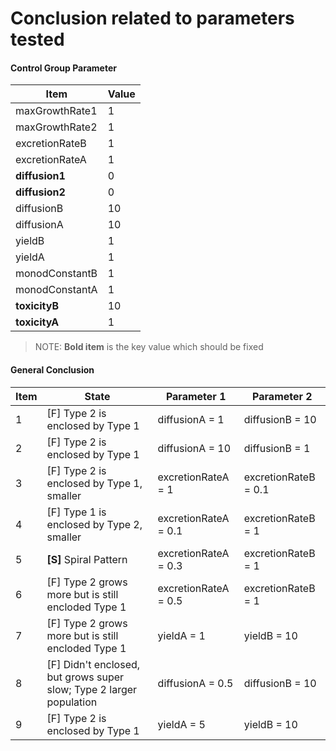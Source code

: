 # Conclusion related to parameters tested

#### Control Group Parameter

| Item           | Value |
| -------------- | ----- |
| maxGrowthRate1 | 1     |
| maxGrowthRate2 | 1     |
| excretionRateB | 1     |
| excretionRateA | 1     |
| **diffusion1** | 0     |
| **diffusion2** | 0     |
| diffusionB     | 10    |
| diffusionA     | 10    |
| yieldB         | 1     |
| yieldA         | 1     |
| monodConstantB | 1     |
| monodConstantA | 1     |
| **toxicityB**  | 10    |
| **toxicityA**  | 1     |

> NOTE: **Bold item** is the key value which should be fixed

#### General Conclusion

| Item | State                                                        | Parameter 1          | Parameter 2          |
| ---- | ------------------------------------------------------------ | -------------------- | -------------------- |
| 1    | [F] Type 2 is enclosed by Type 1                             | diffusionA = 1       | diffusionB = 10      |
| 2    | [F] Type 2 is enclosed by Type 1                             | diffusionA = 10      | diffusionB = 1       |
| 3    | [F] Type 2 is enclosed by Type 1, smaller                    | excretionRateA = 1   | excretionRateB = 0.1 |
| 4    | [F] Type 1 is enclosed by Type 2, smaller                    | excretionRateA = 0.1 | excretionRateB = 1   |
| 5    | **[S]** Spiral Pattern                                       | excretionRateA = 0.3 | excretionRateB = 1   |
| 6    | [F] Type 2 grows more but is still encloded Type 1           | excretionRateA = 0.5 | excretionRateB = 1   |
| 7    | [F] Type 2 grows more but is still encloded Type 1           | yieldA = 1           | yieldB = 10          |
| 8    | [F] Didn't enclosed, but grows super slow; Type 2 larger population | diffusionA = 0.5     | diffusionB = 10      |
| 9    | [F] Type 2 is enclosed by Type 1                             | yieldA = 5           | yieldB = 10          |

